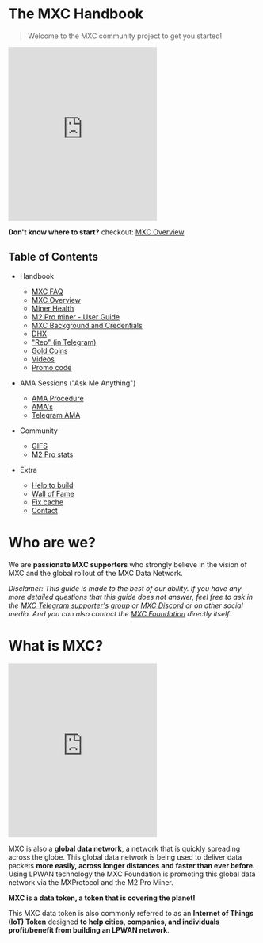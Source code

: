 # The MXC Handbook

> Welcome to the MXC community project to get you started!

<iframe height="350" src="https://www.youtube.com/embed/sLjdkI5KRQo?start=73" title="Mxchandbook mention" frameborder="0" allow="accelerometer; autoplay; clipboard-write; encrypted-media; gyroscope; picture-in-picture" allowfullscreen></iframe>

**Don't know where to start?** checkout: [MXC Overview](MDFiles/Handbook/handbook.md)   

## Table of Contents
- Handbook   
    - [MXC FAQ](MDFiles/Handbook/M2_FAQ.md)
    - [MXC Overview](MDFiles/Handbook/handbook.md) 
    - [Miner Health](MDFiles/Handbook/miner_health.md)
    - [M2 Pro miner - User Guide](MDFiles/Handbook/manual.md)
    - [MXC Background and Credentials](MDFiles/Handbook/anti_fud.md)
    - [DHX](MDFiles/Handbook/DHX.md)
    - ["Rep" (in Telegram)](MDFiles/Handbook/Rep.md)
    - [Gold Coins](MDFiles/Handbook/goldcoins.md)
    - [Videos](MDFiles/Handbook/videos.md)
    - [Promo code](MDFiles/Handbook/promocode.md)

- AMA Sessions ("Ask Me Anything")
    - [AMA Procedure](MDFiles/AMA/AMA_Procedure.md)
    - [AMA's](MDFiles/AMA/AMA.md)
    - [Telegram AMA](MDFiles/AMA/TelegramAMA1.md)

- Community
    - [GIFS](MDFiles/WallOfFame/gifs.md)
    - [M2 Pro stats](MDFiles/WallOfFame/m2prostats.md)

- Extra
    - [Help to build](MDFiles/Contact/contact.md)
    - [Wall of Fame](MDFiles/WallOfFame/main.md)
    - [Fix cache](MDFiles/Contact/cache.md)
    - [Contact](https://t.me/Dutchdev)

# Who are we?
We are **passionate MXC supporters** who strongly believe in the vision of MXC and the global rollout of the MXC Data Network. 

<i>Disclamer:
This guide is made to the best of our ability. If you have any more detailed questions that this guide does not answer, feel free to ask in the [MXC Telegram supporter's group](https://t.me/mxcfoundation) or [MXC Discord](https://mxc.news/mxcdiscord) or on other social media. And you can also contact the [MXC Foundation](https://www.mxc.org/) directly itself. </i>

# What is MXC?

<script src="https://widgets.coingecko.com/coingecko-coin-ticker-widget.js"></script>
<coingecko-coin-ticker-widget  coin-id="mxc" currency="usd" locale="en"></coingecko-coin-ticker-widget>

<iframe height="350" src="https://www.youtube.com/embed/7TYA6awG0j4" title="MXC coin explained" frameborder="0" allow="accelerometer; autoplay; clipboard-write; encrypted-media; gyroscope; picture-in-picture" allowfullscreen></iframe>

MXC is also a **global data network**, a network that is quickly spreading across the globe. This global data network is being used to deliver data packets **more easily, across longer distances and faster than ever before**. Using LPWAN technology the MXC Foundation is promoting this global data network via the MXProtocol and the M2 Pro Miner. 

**MXC is a data token, a token that is covering the planet!**

This MXC data token is also commonly referred to as an **Internet of Things (IoT) Token** designed **to help cities, companies, and individuals profit/benefit from building an LPWAN network**.
